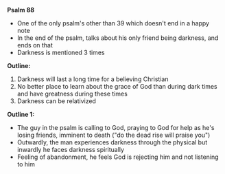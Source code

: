 
**Psalm 88**
- One of the only psalm's other than 39 which doesn't end in a happy note
- In the end of the psalm, talks about his only friend being darkness, and ends on that
- Darkness is mentioned 3 times

**Outline:**
1. Darkness will last a long time for a believing Christian
2. No better place to learn about the grace of God than during dark times and have greatness during these times
3. Darkness can be relativized

**Outline 1:**
- The guy in the psalm is calling to God, praying to God for help as he's losing friends, imminent to death ("do the dead rise will praise you")
- Outwardly, the man experiences darkness through the physical but inwardly he faces darkness  spiritually
- Feeling of abandonment, he feels God is rejecting him and not listening to him
